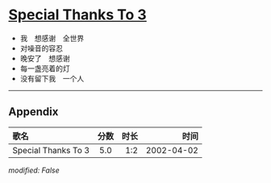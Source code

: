 # [Special Thanks To 3](https://music.163.com/song?id=67078)

* 我　想感谢　全世界
* 对噪音的容忍
* 晚安了　想感谢
* 每一盏亮着的灯
* 没有留下我　一个人


---

## Appendix

|歌名|分数|时长|时间|
|:---|:---:|---:|---:|
|Special Thanks To 3|5.0|1:2|2002-04-02

*modified: False*